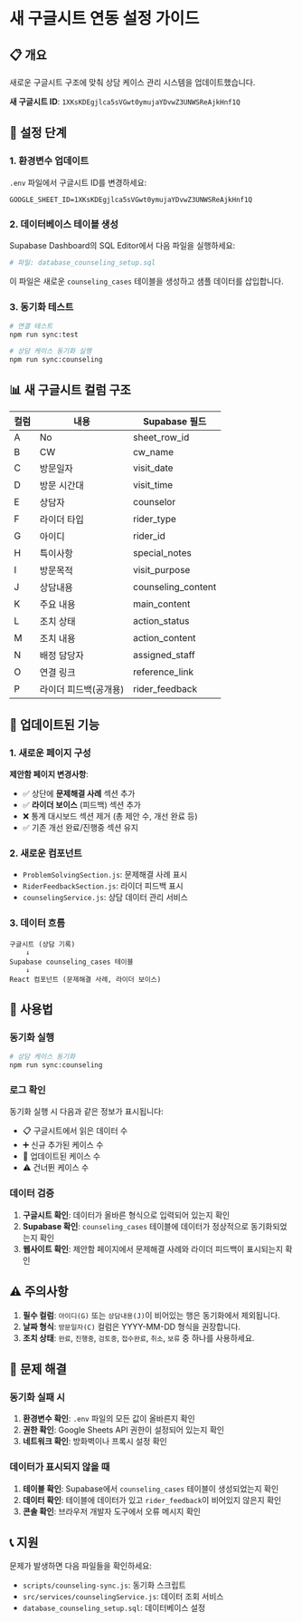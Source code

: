 # 새 구글시트 연동 설정 가이드

## 📋 개요

새로운 구글시트 구조에 맞춰 상담 케이스 관리 시스템을 업데이트했습니다.

**새 구글시트 ID**: `1XKsKDEgjlca5sVGwt0ymujaYDvwZ3UNWSReAjkHnf1Q`

## 🔧 설정 단계

### 1. 환경변수 업데이트

`.env` 파일에서 구글시트 ID를 변경하세요:

```env
GOOGLE_SHEET_ID=1XKsKDEgjlca5sVGwt0ymujaYDvwZ3UNWSReAjkHnf1Q
```

### 2. 데이터베이스 테이블 생성

Supabase Dashboard의 SQL Editor에서 다음 파일을 실행하세요:

```bash
# 파일: database_counseling_setup.sql
```

이 파일은 새로운 `counseling_cases` 테이블을 생성하고 샘플 데이터를 삽입합니다.

### 3. 동기화 테스트

```bash
# 연결 테스트
npm run sync:test

# 상담 케이스 동기화 실행
npm run sync:counseling
```

## 📊 새 구글시트 컬럼 구조

| 컬럼 | 내용 | Supabase 필드 |
|------|------|---------------|
| A | No | sheet_row_id |
| B | CW | cw_name |
| C | 방문일자 | visit_date |
| D | 방문 시간대 | visit_time |
| E | 상담자 | counselor |
| F | 라이더 타입 | rider_type |
| G | 아이디 | rider_id |
| H | 특이사항 | special_notes |
| I | 방문목적 | visit_purpose |
| J | 상담내용 | counseling_content |
| K | 주요 내용 | main_content |
| L | 조치 상태 | action_status |
| M | 조치 내용 | action_content |
| N | 배정 담당자 | assigned_staff |
| O | 연결 링크 | reference_link |
| P | 라이더 피드백(공개용) | rider_feedback |

## 🎯 업데이트된 기능

### 1. 새로운 페이지 구성

**제안함 페이지 변경사항**:
- ✅ 상단에 **문제해결 사례** 섹션 추가
- ✅ **라이더 보이스** (피드백) 섹션 추가
- ❌ 통계 대시보드 섹션 제거 (총 제안 수, 개선 완료 등)
- ✅ 기존 개선 완료/진행중 섹션 유지

### 2. 새로운 컴포넌트

- `ProblemSolvingSection.js`: 문제해결 사례 표시
- `RiderFeedbackSection.js`: 라이더 피드백 표시
- `counselingService.js`: 상담 데이터 관리 서비스

### 3. 데이터 흐름

```
구글시트 (상담 기록) 
    ↓ 
Supabase counseling_cases 테이블 
    ↓ 
React 컴포넌트 (문제해결 사례, 라이더 보이스)
```

## 🚀 사용법

### 동기화 실행

```bash
# 상담 케이스 동기화
npm run sync:counseling
```

### 로그 확인

동기화 실행 시 다음과 같은 정보가 표시됩니다:
- 📋 구글시트에서 읽은 데이터 수
- ➕ 신규 추가된 케이스 수
- 🔄 업데이트된 케이스 수
- ⚠️ 건너뛴 케이스 수

### 데이터 검증

1. **구글시트 확인**: 데이터가 올바른 형식으로 입력되어 있는지 확인
2. **Supabase 확인**: `counseling_cases` 테이블에 데이터가 정상적으로 동기화되었는지 확인
3. **웹사이트 확인**: 제안함 페이지에서 문제해결 사례와 라이더 피드백이 표시되는지 확인

## ⚠️ 주의사항

1. **필수 컬럼**: `아이디(G)` 또는 `상담내용(J)`이 비어있는 행은 동기화에서 제외됩니다.
2. **날짜 형식**: `방문일자(C)` 컬럼은 YYYY-MM-DD 형식을 권장합니다.
3. **조치 상태**: `완료`, `진행중`, `검토중`, `접수완료`, `취소`, `보류` 중 하나를 사용하세요.

## 🔧 문제 해결

### 동기화 실패 시

1. **환경변수 확인**: `.env` 파일의 모든 값이 올바른지 확인
2. **권한 확인**: Google Sheets API 권한이 설정되어 있는지 확인
3. **네트워크 확인**: 방화벽이나 프록시 설정 확인

### 데이터가 표시되지 않을 때

1. **테이블 확인**: Supabase에서 `counseling_cases` 테이블이 생성되었는지 확인
2. **데이터 확인**: 테이블에 데이터가 있고 `rider_feedback`이 비어있지 않은지 확인
3. **콘솔 확인**: 브라우저 개발자 도구에서 오류 메시지 확인

## 📞 지원

문제가 발생하면 다음 파일들을 확인하세요:
- `scripts/counseling-sync.js`: 동기화 스크립트
- `src/services/counselingService.js`: 데이터 조회 서비스
- `database_counseling_setup.sql`: 데이터베이스 설정
